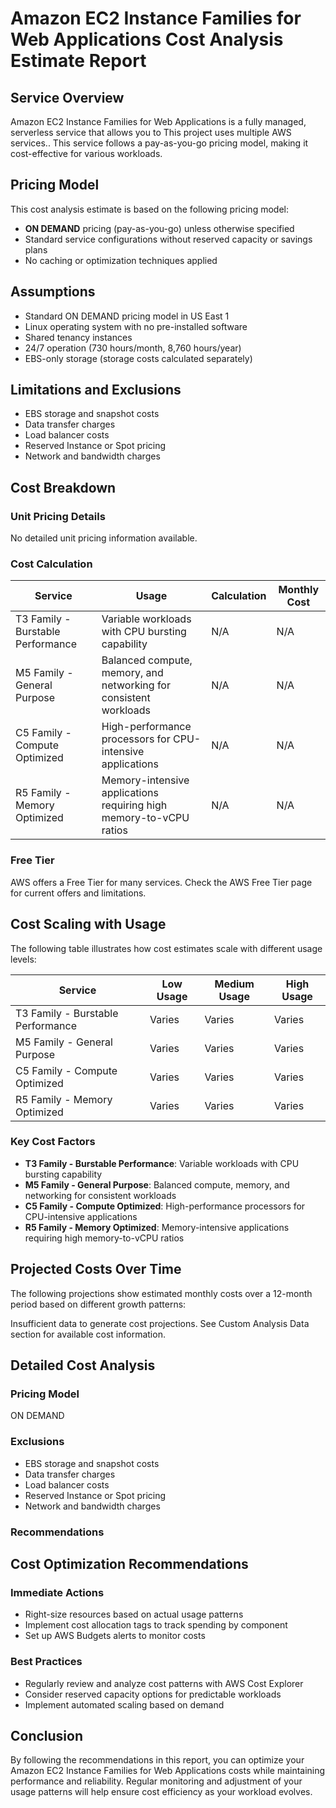 # Amazon EC2 Instance Families for Web Applications Cost Analysis Estimate Report

## Service Overview

Amazon EC2 Instance Families for Web Applications is a fully managed, serverless service that allows you to This project uses multiple AWS services.. This service follows a pay-as-you-go pricing model, making it cost-effective for various workloads.

## Pricing Model

This cost analysis estimate is based on the following pricing model:
- **ON DEMAND** pricing (pay-as-you-go) unless otherwise specified
- Standard service configurations without reserved capacity or savings plans
- No caching or optimization techniques applied

## Assumptions

- Standard ON DEMAND pricing model in US East 1
- Linux operating system with no pre-installed software
- Shared tenancy instances
- 24/7 operation (730 hours/month, 8,760 hours/year)
- EBS-only storage (storage costs calculated separately)

## Limitations and Exclusions

- EBS storage and snapshot costs
- Data transfer charges
- Load balancer costs
- Reserved Instance or Spot pricing
- Network and bandwidth charges

## Cost Breakdown

### Unit Pricing Details

No detailed unit pricing information available.

### Cost Calculation

| Service | Usage | Calculation | Monthly Cost |
|---------|-------|-------------|-------------|
| T3 Family - Burstable Performance | Variable workloads with CPU bursting capability | N/A | N/A |
| M5 Family - General Purpose | Balanced compute, memory, and networking for consistent workloads | N/A | N/A |
| C5 Family - Compute Optimized | High-performance processors for CPU-intensive applications | N/A | N/A |
| R5 Family - Memory Optimized | Memory-intensive applications requiring high memory-to-vCPU ratios | N/A | N/A |

### Free Tier

AWS offers a Free Tier for many services. Check the AWS Free Tier page for current offers and limitations.

## Cost Scaling with Usage

The following table illustrates how cost estimates scale with different usage levels:

| Service | Low Usage | Medium Usage | High Usage |
|---------|-----------|--------------|------------|
| T3 Family - Burstable Performance | Varies | Varies | Varies |
| M5 Family - General Purpose | Varies | Varies | Varies |
| C5 Family - Compute Optimized | Varies | Varies | Varies |
| R5 Family - Memory Optimized | Varies | Varies | Varies |

### Key Cost Factors

- **T3 Family - Burstable Performance**: Variable workloads with CPU bursting capability
- **M5 Family - General Purpose**: Balanced compute, memory, and networking for consistent workloads
- **C5 Family - Compute Optimized**: High-performance processors for CPU-intensive applications
- **R5 Family - Memory Optimized**: Memory-intensive applications requiring high memory-to-vCPU ratios

## Projected Costs Over Time

The following projections show estimated monthly costs over a 12-month period based on different growth patterns:

Insufficient data to generate cost projections. See Custom Analysis Data section for available cost information.

## Detailed Cost Analysis

### Pricing Model

ON DEMAND


### Exclusions

- EBS storage and snapshot costs
- Data transfer charges
- Load balancer costs
- Reserved Instance or Spot pricing
- Network and bandwidth charges

### Recommendations




## Cost Optimization Recommendations

### Immediate Actions

- Right-size resources based on actual usage patterns
- Implement cost allocation tags to track spending by component
- Set up AWS Budgets alerts to monitor costs

### Best Practices

- Regularly review and analyze cost patterns with AWS Cost Explorer
- Consider reserved capacity options for predictable workloads
- Implement automated scaling based on demand

## Conclusion

By following the recommendations in this report, you can optimize your Amazon EC2 Instance Families for Web Applications costs while maintaining performance and reliability. Regular monitoring and adjustment of your usage patterns will help ensure cost efficiency as your workload evolves.
